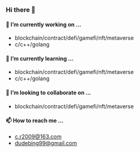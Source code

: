 ### Hi there 👋

#### 🔭 I’m currently working on ...
- blockchain/contract/defi/gamefi/nft/metaverse
- c/c++/golang

#### 🌱 I’m currently learning ...
- blockchain/contract/defi/gamefi/nft/metaverse
- c/c++/golang

#### 👯 I’m looking to collaborate on ...
- blockchain/contract/defi/gamefi/nft/metaverse

#### 📫 How to reach me ...
- c.r2009@163.com
- dudebing99@gmail.com
